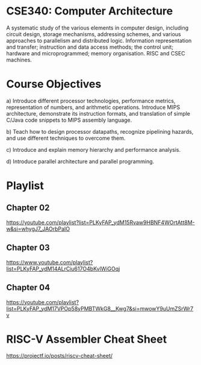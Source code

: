 # CSE340: Computer Architecture

<p>A systematic study of the various elements in computer design, including circuit design, storage mechanisms, addressing schemes, and various approaches to parallelism and distributed logic. Information representation and transfer; instruction and data access methods; the control unit; hardware and microprogrammed; memory organisation. RISC and CSEC machines.</p>

# Course Objectives

a) Introduce different processor technologies, performance metrics, representation of numbers, and arithmetic operations. Introduce MIPS architecture, demonstrate its instruction formats, and translation of simple C/Java code snippets to MIPS assembly language.

b) Teach how to design processor datapaths, recognize pipelining hazards, and use different techniques to overcome them.

c) Introduce and explain memory hierarchy and performance analysis.

d) Introduce parallel architecture and parallel programming.

# Playlist

## Chapter 02
https://youtube.com/playlist?list=PLKyFAP_ydM15Rvaw9HBNF4WOrtAtt8M-w&si=whygJ7_JAOrbPaIO

## Chapter 03
https://www.youtube.com/playlist?list=PLKyFAP_ydM14ALrCiu617O4bKvlWiGOqj

## Chapter 04
https://youtube.com/playlist?list=PLKyFAP_ydM17VPOp58yPMBTWkG8__Kwg7&si=mwowY9uUmZSrWr7v

# RISC-V Assembler Cheat Sheet
https://projectf.io/posts/riscv-cheat-sheet/
